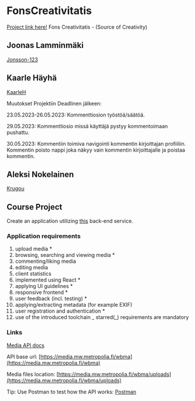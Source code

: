 # FonsCreativitatis

[Project link here!](https://krugou.github.io/FonsCreativitatis/project/)
Fons Creativitatis - (Source of Creativity)

## Joonas Lamminmäki

[Jonsson-123](https://github.com/Jonsson-123)

## Kaarle Häyhä

[KaarleH](https://github.com/KaarleH)

Muutokset Projektiin Deadlinen jälkeen:

23.05.2023-26.05.2023: Kommenttiosion työstöä/säätöä.

29.05.2023: Kommenttiosio missä käyttäjä pystyy kommentoimaan pushattu.

30.05.2023: Kommentiin toimiva navigointi kommentin kirjoittajan profiiliin. Kommentin poisto nappi joka näkyy vain kommentin kirjoittajalle ja poistaa kommentin.

## Aleksi Nokelainen

[Krugou](https://github.com/Krugou)

## Course Project

Create an application utilizing [this](https://media-new.mw.metropolia.fi/wbma/docs/) back-end service.

### Application requirements

1. upload media \*
2. browsing, searching and viewing media \*
3. commenting/liking media
4. editing media
5. client statistics
6. implemented using React \*
7. applying UI guidelines \*
8. responsive frontend \*
9. user feedback (incl. testing) \*
10. applying/extracting metadata (for example EXIF)
11. user registration and authentication \*
12. use of the introduced toolchain _
    starred(_) requirements are mandatory

### Links

[Media API docs](https://media.mw.metropolia.fi/wbma/docs/)

API base url: [https://media.mw.metropolia.fi/wbma](https://media.mw.metropolia.fi/wbma)

Media files location: [https://media.mw.metropolia.fi/wbma/uploads](https://media.mw.metropolia.fi/wbma/uploads)

Tip: Use Postman to test how the API works: [Postman](https://www.getpostman.com/)
